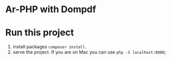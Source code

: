 # Ar-PHP with Dompdf

# Run this project
1. install packages `composer install`.
2. serve the project. If you are on Mac you can use  `php -S localhost:8080`;



